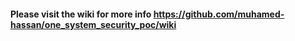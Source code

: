 #### Please visit the wiki for more info https://github.com/muhamed-hassan/one_system_security_poc/wiki
